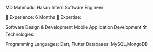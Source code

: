 MD Mahmudul Hasan
Intern Software Engineer

📌 Experience: 6 Months
🔹 Expertise:

Software Design & Development
Mobile Application Development
🛠 Technologies:

Programming Languages: Dart, Flutter
Databases: MySQL,MongoDB
